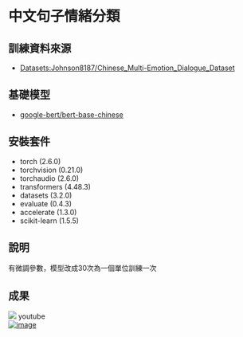 # 中文句子情緒分類

## 訓練資料來源
- [Datasets:Johnson8187/Chinese_Multi-Emotion_Dialogue_Dataset](https://huggingface.co/datasets/Johnson8187/Chinese_Multi-Emotion_Dialogue_Dataset)

## 基礎模型
- [google-bert/bert-base-chinese](https://huggingface.co/google-bert/bert-base-chinese)

## 安裝套件
- torch (2.6.0)
- torchvision (0.21.0)
- torchaudio (2.6.0)
- transformers (4.48.3)
- datasets (3.2.0)
- evaluate (0.4.3)
- accelerate (1.3.0)
- scikit-learn (1.5.5)


## 說明
有微調參數，模型改成30次為一個單位訓練一次

## 成果
![](執行過程的擷圖或說明圖片)
youtube  
[![image](https://github.com/user-attachments/assets/d1f7d321-003a-4146-a86d-c9c3173c1cce)](https://youtu.be/b0VQH7-pZ_4)

